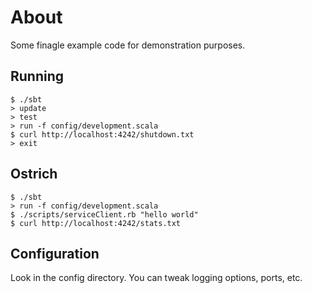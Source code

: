 # About

Some finagle example code for demonstration purposes.

## Running

    $ ./sbt
    > update
    > test
    > run -f config/development.scala
    $ curl http://localhost:4242/shutdown.txt
    > exit

## Ostrich

    $ ./sbt
    > run -f config/development.scala
    $ ./scripts/serviceClient.rb "hello world"
    $ curl http://localhost:4242/stats.txt

## Configuration

Look in the config directory. You can tweak logging options, ports, etc.
